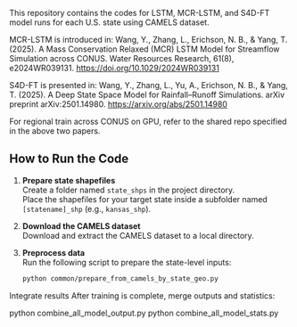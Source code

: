 This repository contains the codes for LSTM, MCR-LSTM, and S4D-FT model runs for each U.S. state using CAMELS dataset.

MCR-LSTM is introduced in:
Wang, Y., Zhang, L., Erichson, N. B., & Yang, T. (2025). A Mass Conservation Relaxed (MCR) LSTM Model for Streamflow Simulation across CONUS. Water Resources Research, 61(8), e2024WR039131.
https://doi.org/10.1029/2024WR039131

S4D-FT is presented in:
Wang, Y., Zhang, L., Yu, A., Erichson, N. B., & Yang, T. (2025). A Deep State Space Model for Rainfall–Runoff Simulations. arXiv preprint arXiv:2501.14980.
https://arxiv.org/abs/2501.14980

For regional train across CONUS on GPU, refer to the shared repo specified in the above two papers. 

## How to Run the Code

1. **Prepare state shapefiles**  
   Create a folder named `state_shps` in the project directory.  
   Place the shapefiles for your target state inside a subfolder named `[statename]_shp` (e.g., `kansas_shp`).

2. **Download the CAMELS dataset**  
   Download and extract the CAMELS dataset to a local directory.

3. **Preprocess data**  
   Run the following script to prepare the state-level inputs:
   ```bash
   python common/prepare_from_camels_by_state_geo.py


Integrate results
After training is complete, merge outputs and statistics:

python combine_all_model_output.py
python combine_all_model_stats.py

